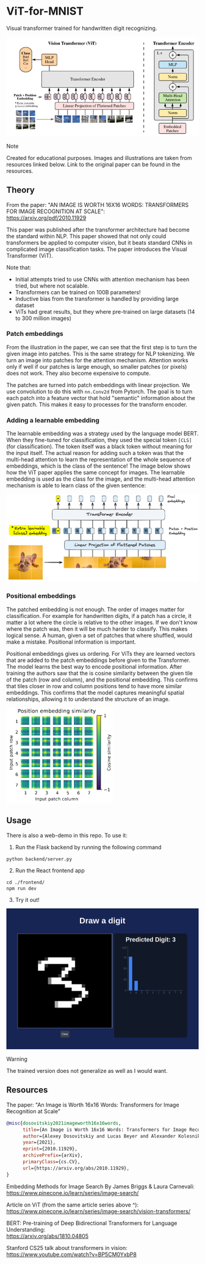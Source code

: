 # ViT-for-MNIST

Visual transformer trained for handwritten digit recognizing. 

![image](./assets/ViT_overview.png)

> [!NOTE]
>
> Created for educational purposes. Images and illustrations are taken from resources linked below. 
> Link to the original paper can be found in the resources. 


## Theory 

From the paper: "AN IMAGE IS WORTH 16X16 WORDS:  TRANSFORMERS FOR IMAGE RECOGNITION AT SCALE": <br>
https://arxiv.org/pdf/2010.11929 

This paper was published after the transformer architecture had become the standard within NLP. This paper showed that not only could transformers be applied to computer vision, but it beats standard CNNs in complicated image classification tasks. The paper introduces the Visual Transformer (ViT). 

Note that: 
- Initial attempts tried to use CNNs with attention mechanism has been tried, but where not scalable. 
- Transformers can be trained on 100B parameters! 
- Inductive bias from the transformer is handled by providing large dataset 
- ViTs had great results, but they where pre-trained on large datasets (14 to 300 million images)


### Patch embeddings 

From the illustration in the paper, we can see that the first step is to turn the given image into patches. 
This is the same strategy for NLP tokenizing. We turn an image into patches for the attention mechanism. 
Attention works only if well if our patches is large enough, so smaller patches (or pixels) does not work. They also become expensive to compute. 

The patches are turned into patch embeddings with linear projection. We use convolution to do this with `nn.Conv2d` from Pytorch. The goal is to turn each patch into a feature vector that hold "semantic" information about the given patch. This makes it easy to processes for the transform encoder. 


### Adding a learnable embedding

The learnable embedding was a strategy used by the language model BERT. When they fine-tuned for classification, they used the special token `[CLS]` (for classification). The token itself was a black token without meaning for the input itself. The actual reason for adding such a token was that the multi-head attention to learn the representation of the whole sequence of embeddings, which is the class of the sentence! The image below shows how the ViT paper applies the same concept for images. The learnable embedding is used as the class for the image, and the multi-head attention mechanism is able to learn class of the given sentence:

![image](./assets/learnable_embedding.png)

### Positional embeddings

The patched embedding is not enough. The order of images matter for classification. For example for handwritten digits, if a patch has a circle, it matter a lot where the circle is relative to the other images. If we don't know where the patch was, then it will be much harder to classify. This makes logical sense. A human, given a set of patches that where shuffled, would make a mistake. Positional information is important. 

Positional embeddings gives us ordering. For ViTs they are learned vectors that are added to the patch embeddings before given to the Transformer. The model learns the best way to encode positional information. After training the authors saw that the is cosine similarity between the given tile of the patch (row and column), and the positional embedding. This confirms that tiles closer in row and column positions tend to have more similar embeddings. This confirms that the model captures meaningful spatial relationships, allowing it to understand the structure of an image.

![image](./assets/positional_embedding.png)


## Usage

There is also a web-demo in this repo. To use it: 

1. Run the Flask backend by running the following command
```terminal
python backend/server.py
```

2. Run the React frontend app 
```text
cd ./frontend/
npm run dev 
```

3. Try it out!
 
![image](./assets/digit_predict_webapp.png)


> [!WARNING]
>
> The trained version does not generalize as well as I would want. 

## Resources

The paper: "An Image is Worth 16x16 Words: Transformers for Image Recognition at Scale"

```bibtex
@misc{dosovitskiy2021imageworth16x16words,
      title={An Image is Worth 16x16 Words: Transformers for Image Recognition at Scale}, 
      author={Alexey Dosovitskiy and Lucas Beyer and Alexander Kolesnikov and Dirk Weissenborn and Xiaohua Zhai and Thomas Unterthiner and Mostafa Dehghani and Matthias Minderer and Georg Heigold and Sylvain Gelly and Jakob Uszkoreit and Neil Houlsby},
      year={2021},
      eprint={2010.11929},
      archivePrefix={arXiv},
      primaryClass={cs.CV},
      url={https://arxiv.org/abs/2010.11929}, 
}
```

Embedding Methods for Image Search By James Briggs & Laura Carnevali: <br>
https://www.pinecone.io/learn/series/image-search/

Article on ViT (from the same article series above ^): <br>
https://www.pinecone.io/learn/series/image-search/vision-transformers/

BERT: Pre-training of Deep Bidirectional Transformers for Language Understanding: <br>
https://arxiv.org/abs/1810.04805

Stanford CS25 talk about transformers in vision: <br>
https://www.youtube.com/watch?v=BP5CM0YxbP8